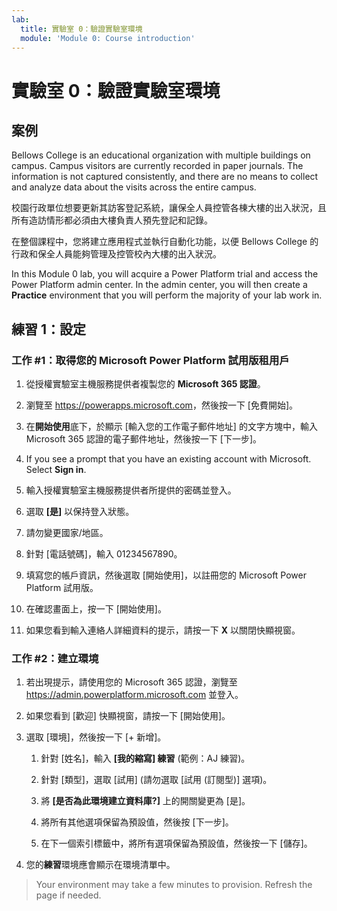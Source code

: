 ```yaml
---
lab:
  title: 實驗室 0：驗證實驗室環境
  module: 'Module 0: Course introduction'
---
```


# <a name="lab-0-validate-lab-environment"></a>實驗室 0：驗證實驗室環境

## <a name="scenario"></a>案例

Bellows College is an educational organization with multiple buildings on campus. Campus visitors are currently recorded in paper journals. The information is not captured consistently, and there are no means to collect and analyze data about the visits across the entire campus.

校園行政單位想要更新其訪客登記系統，讓保全人員控管各棟大樓的出入狀況，且所有造訪情形都必須由大樓負責人預先登記和記錄。

在整個課程中，您將建立應用程式並執行自動化功能，以便 Bellows College 的行政和保全人員能夠管理及控管校內大樓的出入狀況。

In this Module 0 lab, you will acquire a Power Platform trial and access the Power Platform admin center. In the admin center, you will then create a <bpt id="p1">**</bpt>Practice<ept id="p1">**</ept> environment that you will perform the majority of your lab work in.

## <a name="exercise-1--setup"></a>練習 1：設定

### <a name="task-1---acquire-your-microsoft-power-platform-trial-tenant"></a>工作 \#1：取得您的 Microsoft Power Platform 試用版租用戶

1. 從授權實驗室主機服務提供者複製您的 **Microsoft 365 認證**。

1. 瀏覽至 <https://powerapps.microsoft.com>，然後按一下 [免費開始]。

1. 在**開始使用**底下，於顯示 [輸入您的工作電子郵件地址] 的文字方塊中，輸入 Microsoft 365 認證的電子郵件地址，然後按一下 [下一步]。

1. If you see a prompt that you have an existing account with Microsoft. Select <bpt id="p1">**</bpt>Sign in<ept id="p1">**</ept>.

1. 輸入授權實驗室主機服務提供者所提供的密碼並登入。

1. 選取 **[是]** 以保持登入狀態。

1. 請勿變更國家/地區。

1. 針對 [電話號碼]，輸入 01234567890。

1. 填寫您的帳戶資訊，然後選取 [開始使用]，以註冊您的 Microsoft Power Platform 試用版。

1. 在確認畫面上，按一下 [開始使用]。

1. 如果您看到輸入連絡人詳細資料的提示，請按一下 **X** 以關閉快顯視窗。

### <a name="task-2--create-environment"></a>工作 \#2：建立環境

1. 若出現提示，請使用您的 Microsoft 365 認證，瀏覽至 <https://admin.powerplatform.microsoft.com> 並登入。

1. 如果您看到 [歡迎] 快顯視窗，請按一下 [開始使用]。

1. 選取 [環境]，然後按一下 [+ 新增]。

    1. 針對 [姓名]，輸入 **[我的縮寫] 練習** (範例：AJ 練習)。

    1. 針對 [類型]，選取 [試用] (請勿選取 [試用 (訂閱型)] 選項)。

    1. 將 **[是否為此環境建立資料庫?]** 上的開關變更為 [是]。

    1. 將所有其他選項保留為預設值，然後按 [下一步]。

    1. 在下一個索引標籤中，將所有選項保留為預設值，然後按一下 [儲存]。

1. 您的**練習**環境應會顯示在環境清單中。

> Your environment may take a few minutes to provision. Refresh the page if needed.
